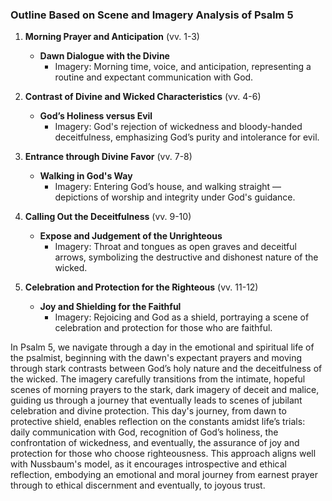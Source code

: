 ### Outline Based on Scene and Imagery Analysis of Psalm 5

1. **Morning Prayer and Anticipation** (vv. 1-3)
   - **Dawn Dialogue with the Divine**
     - Imagery: Morning time, voice, and anticipation, representing a routine and expectant communication with God.

2. **Contrast of Divine and Wicked Characteristics** (vv. 4-6)
   - **God’s Holiness versus Evil**
     - Imagery: God's rejection of wickedness and bloody-handed deceitfulness, emphasizing God’s purity and intolerance for evil.

3. **Entrance through Divine Favor** (vv. 7-8)
   - **Walking in God's Way**
     - Imagery: Entering God’s house, and walking straight — depictions of worship and integrity under God's guidance.

4. **Calling Out the Deceitfulness** (vv. 9-10)
   - **Expose and Judgement of the Unrighteous**
     - Imagery: Throat and tongues as open graves and deceitful arrows, symbolizing the destructive and dishonest nature of the wicked.

5. **Celebration and Protection for the Righteous** (vv. 11-12)
   - **Joy and Shielding for the Faithful**
     - Imagery: Rejoicing and God as a shield, portraying a scene of celebration and protection for those who are faithful.

In Psalm 5, we navigate through a day in the emotional and spiritual life of the psalmist, beginning with the dawn's expectant prayers and moving through stark contrasts between God’s holy nature and the deceitfulness of the wicked. The imagery carefully transitions from the intimate, hopeful scenes of morning prayers to the stark, dark imagery of deceit and malice, guiding us through a journey that eventually leads to scenes of jubilant celebration and divine protection. This day's journey, from dawn to protective shield, enables reflection on the constants amidst life’s trials: daily communication with God, recognition of God’s holiness, the confrontation of wickedness, and eventually, the assurance of joy and protection for those who choose righteousness. This approach aligns well with Nussbaum's model, as it encourages introspective and ethical reflection, embodying an emotional and moral journey from earnest prayer through to ethical discernment and eventually, to joyous trust.
